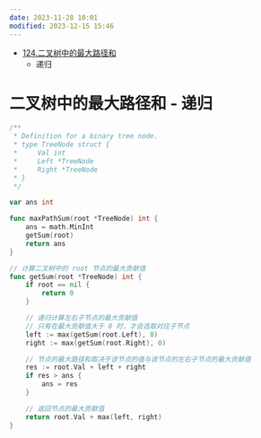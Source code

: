 ```yaml
---
date: 2023-11-28 10:01
modified: 2023-12-15 15:46
---
```

- [124.二叉树中的最大路径和](https://leetcode.cn/problems/binary-tree-maximum-path-sum/)
	- 递归

# 二叉树中的最大路径和 - 递归
```go
/**
 * Definition for a binary tree node.
 * type TreeNode struct {
 *     Val int
 *     Left *TreeNode
 *     Right *TreeNode
 * }
 */

var ans int

func maxPathSum(root *TreeNode) int {
	ans = math.MinInt
	getSum(root)
	return ans
}

// 计算二叉树中的 root 节点的最大贡献值
func getSum(root *TreeNode) int {
	if root == nil {
		return 0
	}

	// 递归计算左右子节点的最大贡献值
	// 只有在最大贡献值大于 0 时，才会选取对应子节点
	left := max(getSum(root.Left), 0)
	right := max(getSum(root.Right), 0)

	// 节点的最大路径和取决于该节点的值与该节点的左右子节点的最大贡献值
	res := root.Val + left + right
	if res > ans {
		ans = res
	}

	// 返回节点的最大贡献值
	return root.Val + max(left, right)
}
```
